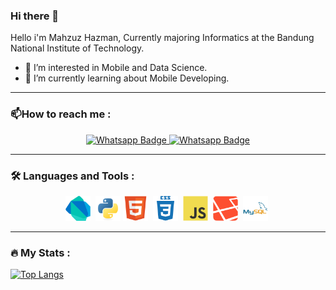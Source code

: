 ### Hi there 👋
Hello i'm Mahzuz Hazman, Currently majoring Informatics at the Bandung National Institute of Technology. 

- 👀 I’m interested in Mobile and Data Science.
- 🌱 I’m currently learning about Mobile Developing.

---

### :mailbox:How to reach me :

<div id="badges" align="center">
  </a>
    <a href="https://api.whatsapp.com/send/?phone=6281322670257&amp;text&amp;app_absent=0">
    <img src="https://img.shields.io/badge/Whatsapp-green?style=for-the-badge&logo=whatsapp&logoColor=white" alt="Whatsapp Badge"/>
  </a>
   <a href="mailto:mahzuzhazman@gmail.com?s">
    <img src="https://img.shields.io/badge/Gmail-red?style=for-the-badge&logo=gmail&logoColor=white" alt="Whatsapp Badge"/>
  </a>
</div>

---

### :hammer_and_wrench: Languages and Tools :
<div id="badges" align="center">
  <img src="https://github.com/devicons/devicon/blob/master/icons/dart/dart-original.svg" title="Dart" alt="Dart" width="40" height="40"/>&nbsp;
  <img src="https://github.com/devicons/devicon/blob/master/icons/python/python-original.svg" title="Python" **alt="Python" width="40" height="40"/>
  <img src="https://github.com/devicons/devicon/blob/master/icons/html5/html5-original.svg" title="HTML5" alt="HTML" width="40" height="40"/>&nbsp;
  <img src="https://github.com/devicons/devicon/blob/master/icons/css3/css3-plain-wordmark.svg"  title="CSS3" alt="CSS" width="40" height="40"/>&nbsp;
  <img src="https://github.com/devicons/devicon/blob/master/icons/javascript/javascript-original.svg" title="JavaScript" alt="JavaScript" width="40" height="40"/>&nbsp;
  <img src="https://github.com/devicons/devicon/blob/master/icons/laravel/laravel-plain.svg" title="Laravel" alt="Laravel" width="40" height="40"/>&nbsp;
  <img src="https://github.com/devicons/devicon/blob/master/icons/mysql/mysql-original-wordmark.svg" title="MySQL"  alt="MySQL" width="40" height="40"/>&nbsp;

</div>


---
### 🔥 My Stats :
[![Top Langs](https://github-readme-stats.vercel.app/api/top-langs/?username=MahzuzH&layout=compact&theme=vision-friendly-dark)](https://github.com/anuraghazra/github-readme-stats)

